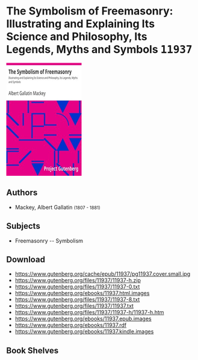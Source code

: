 # The Symbolism of Freemasonry: Illustrating and Explaining Its Science and Philosophy, Its Legends, Myths and Symbols <kbd>11937</kbd>

![](./cover.medium.jpg "")

## Authors


 - Mackey, Albert Gallatin <small>(1807 - 1881)</small>

## Subjects


 - Freemasonry -- Symbolism

## Download


 - https://www.gutenberg.org/cache/epub/11937/pg11937.cover.small.jpg
 - https://www.gutenberg.org/files/11937/11937-h.zip
 - https://www.gutenberg.org/files/11937/11937-0.txt
 - https://www.gutenberg.org/ebooks/11937.html.images
 - https://www.gutenberg.org/files/11937/11937-8.txt
 - https://www.gutenberg.org/files/11937/11937.txt
 - https://www.gutenberg.org/files/11937/11937-h/11937-h.htm
 - https://www.gutenberg.org/ebooks/11937.epub.images
 - https://www.gutenberg.org/ebooks/11937.rdf
 - https://www.gutenberg.org/ebooks/11937.kindle.images

## Book Shelves


